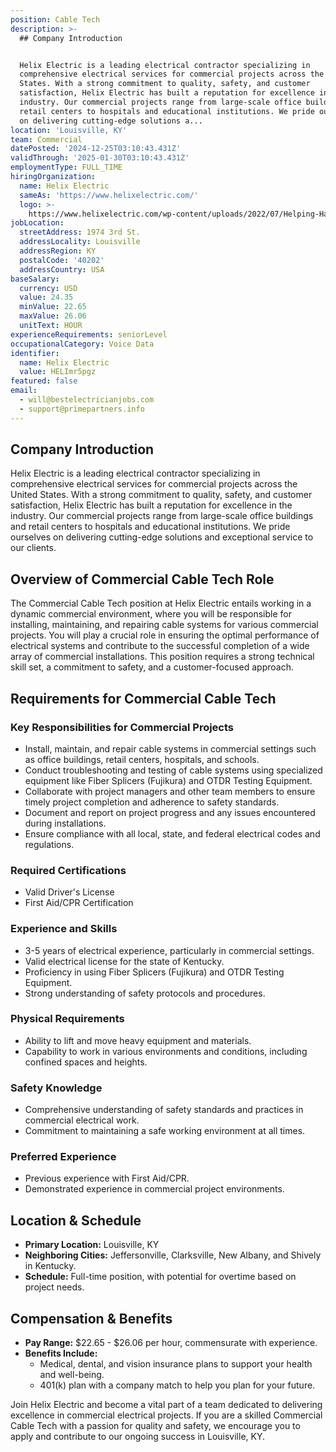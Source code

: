 ```yaml
---
position: Cable Tech
description: >-
  ## Company Introduction


  Helix Electric is a leading electrical contractor specializing in
  comprehensive electrical services for commercial projects across the United
  States. With a strong commitment to quality, safety, and customer
  satisfaction, Helix Electric has built a reputation for excellence in the
  industry. Our commercial projects range from large-scale office buildings and
  retail centers to hospitals and educational institutions. We pride ourselves
  on delivering cutting-edge solutions a...
location: 'Louisville, KY'
team: Commercial
datePosted: '2024-12-25T03:10:43.431Z'
validThrough: '2025-01-30T03:10:43.431Z'
employmentType: FULL_TIME
hiringOrganization:
  name: Helix Electric
  sameAs: 'https://www.helixelectric.com/'
  logo: >-
    https://www.helixelectric.com/wp-content/uploads/2022/07/Helping-Hands-Logo_Blue-e1656694113799.jpg
jobLocation:
  streetAddress: 1974 3rd St.
  addressLocality: Louisville
  addressRegion: KY
  postalCode: '40202'
  addressCountry: USA
baseSalary:
  currency: USD
  value: 24.35
  minValue: 22.65
  maxValue: 26.06
  unitText: HOUR
experienceRequirements: seniorLevel
occupationalCategory: Voice Data
identifier:
  name: Helix Electric
  value: HELImr5pgz
featured: false
email:
  - will@bestelectricianjobs.com
  - support@primepartners.info
---
```




## Company Introduction

Helix Electric is a leading electrical contractor specializing in comprehensive electrical services for commercial projects across the United States. With a strong commitment to quality, safety, and customer satisfaction, Helix Electric has built a reputation for excellence in the industry. Our commercial projects range from large-scale office buildings and retail centers to hospitals and educational institutions. We pride ourselves on delivering cutting-edge solutions and exceptional service to our clients.

## Overview of Commercial Cable Tech Role

The Commercial Cable Tech position at Helix Electric entails working in a dynamic commercial environment, where you will be responsible for installing, maintaining, and repairing cable systems for various commercial projects. You will play a crucial role in ensuring the optimal performance of electrical systems and contribute to the successful completion of a wide array of commercial installations. This position requires a strong technical skill set, a commitment to safety, and a customer-focused approach.

## Requirements for Commercial Cable Tech

### Key Responsibilities for Commercial Projects
- Install, maintain, and repair cable systems in commercial settings such as office buildings, retail centers, hospitals, and schools.
- Conduct troubleshooting and testing of cable systems using specialized equipment like Fiber Splicers (Fujikura) and OTDR Testing Equipment.
- Collaborate with project managers and other team members to ensure timely project completion and adherence to safety standards.
- Document and report on project progress and any issues encountered during installations.
- Ensure compliance with all local, state, and federal electrical codes and regulations.

### Required Certifications
- Valid Driver's License
- First Aid/CPR Certification

### Experience and Skills
- 3-5 years of electrical experience, particularly in commercial settings.
- Valid electrical license for the state of Kentucky.
- Proficiency in using Fiber Splicers (Fujikura) and OTDR Testing Equipment.
- Strong understanding of safety protocols and procedures.
  
### Physical Requirements
- Ability to lift and move heavy equipment and materials.
- Capability to work in various environments and conditions, including confined spaces and heights.

### Safety Knowledge
- Comprehensive understanding of safety standards and practices in commercial electrical work.
- Commitment to maintaining a safe working environment at all times.

### Preferred Experience
- Previous experience with First Aid/CPR.
- Demonstrated experience in commercial project environments.

## Location & Schedule

- **Primary Location:** Louisville, KY
- **Neighboring Cities:** Jeffersonville, Clarksville, New Albany, and Shively in Kentucky.
- **Schedule:** Full-time position, with potential for overtime based on project needs.

## Compensation & Benefits

- **Pay Range:** $22.65 - $26.06 per hour, commensurate with experience.
- **Benefits Include:**
  - Medical, dental, and vision insurance plans to support your health and well-being.
  - 401(k) plan with a company match to help you plan for your future.

Join Helix Electric and become a vital part of a team dedicated to delivering excellence in commercial electrical projects. If you are a skilled Commercial Cable Tech with a passion for quality and safety, we encourage you to apply and contribute to our ongoing success in Louisville, KY.
